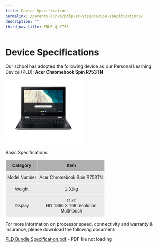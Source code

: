 ```yaml
---
title: Device Specifications
permalink: /parents-links/pdlp-at-ytss/device-specifications/
description: ""
third_nav_title: PDLP @ YTSS
---
```

# **Device Specifications**

Our school has adopted the following device as our Personal Learning Device (PLD): **Acer Chromebook Spin R753TN**

<img src="/images/acer%201.png" 
     style="width:50%">

Basic Specifications:

<table style="border-collapse:collapse;border-spacing:0" class="tg"><thead><tr><th style="background-color:#B0B0B0;border-color:#ffffff;border-style:solid;border-width:1px;color:#222;font-family:Arial, sans-serif;font-size:14px;font-weight:bold;overflow:hidden;padding:10px 5px;text-align:center;vertical-align:middle;word-break:normal"><span style="color:#222;background-color:#B0B0B0">Category</span>  </th><th style="background-color:#B0B0B0;border-color:#ffffff;border-style:solid;border-width:1px;color:#222;font-family:Arial, sans-serif;font-size:14px;font-weight:bold;overflow:hidden;padding:10px 5px;text-align:center;vertical-align:middle;word-break:normal"><span style="color:#222;background-color:#B0B0B0">Item</span></th></tr></thead><tbody><tr><td style="background-color:#EAEAEA;border-color:#ffffff;border-style:solid;border-width:1px;color:#222;font-family:Arial, sans-serif;font-size:14px;overflow:hidden;padding:10px 5px;text-align:center;vertical-align:middle;word-break:normal"><span style="color:#222;background-color:#EAEAEA">Model Number </span>    </td><td style="background-color:#EAEAEA;border-color:#ffffff;border-style:solid;border-width:1px;color:#222;font-family:Arial, sans-serif;font-size:14px;overflow:hidden;padding:10px 5px;text-align:center;vertical-align:middle;word-break:normal"><span style="color:#222;background-color:#EAEAEA">Acer Chromebook Spin R753TN</span></td></tr><tr><td style="background-color:#EAEAEA;border-color:#ffffff;border-style:solid;border-width:1px;color:#222;font-family:Arial, sans-serif;font-size:14px;overflow:hidden;padding:10px 5px;text-align:center;vertical-align:middle;word-break:normal"><span style="color:#222;background-color:#EAEAEA">Weight</span></td><td style="background-color:#EAEAEA;border-color:#ffffff;border-style:solid;border-width:1px;color:#222;font-family:Arial, sans-serif;font-size:14px;overflow:hidden;padding:10px 5px;text-align:center;vertical-align:middle;word-break:normal"><span style="color:#222;background-color:#EAEAEA">1.31kg</span></td></tr><tr><td style="background-color:#EAEAEA;border-color:#ffffff;border-style:solid;border-width:1px;color:#222;font-family:Arial, sans-serif;font-size:14px;overflow:hidden;padding:10px 5px;text-align:center;vertical-align:middle;word-break:normal"><span style="color:#222;background-color:#EAEAEA"> Display</span>    </td><td style="background-color:#EAEAEA;border-color:#ffffff;border-style:solid;border-width:1px;color:#222;font-family:Arial, sans-serif;font-size:14px;overflow:hidden;padding:10px 5px;text-align:center;vertical-align:middle;word-break:normal"><span style="color:#222;background-color:#EAEAEA"> 11.6"</span><br><span style="color:#222;background-color:#EAEAEA">HD 1366 X 768 resolution</span><br><span style="color:#222;background-color:#EAEAEA">Multi-touch</span></td></tr></tbody></table>


For more information on processor speed, connectivity and warranty & insurance, please download the following document:

[PLD Bundle Specification.pdf](http://qql/slot/u452/PLD%20Bundle%20Specification.pdf) - PDF file not loading